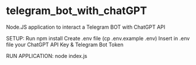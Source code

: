 # telegram_bot_with_chatGPT
Node.JS application to interact a Telegram BOT with ChatGPT API

SETUP:
Run npm install
Create .env file (cp .env.example .env)
Insert in .env file your ChatGPT API Key & Telegram Bot Token


RUN APPLICATION:
node index.js
